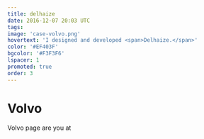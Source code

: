 ```yaml
---
title: delhaize
date: 2016-12-07 20:03 UTC
tags:
image: 'case-volvo.png'
hovertext: 'I designed and developed <span>Delhaize.</span>'
color: '#EF403F'
bgcolor: '#F3F3F6'
lspacer: 1
promoted: true
order: 3
---
```


# Volvo

Volvo page are you at
